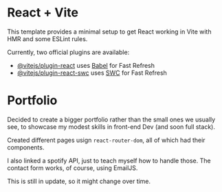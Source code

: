 # React + Vite

This template provides a minimal setup to get React working in Vite with HMR and some ESLint rules.

Currently, two official plugins are available:

- [@vitejs/plugin-react](https://github.com/vitejs/vite-plugin-react/blob/main/packages/plugin-react/README.md) uses [Babel](https://babeljs.io/) for Fast Refresh
- [@vitejs/plugin-react-swc](https://github.com/vitejs/vite-plugin-react-swc) uses [SWC](https://swc.rs/) for Fast Refresh



# Portfolio

Decided to create a bigger portfolio rather than the small ones we usually see, to showcase my modest skills in front-end Dev (and soon full stack). 

Created different pages usign   ` react-router-dom `, all of which had their components. 

I also linked a spotify API, just to teach myself how to handle those. 
The contact form works, of course, using EmailJS. 

This is still in update, so it might change over time. 
